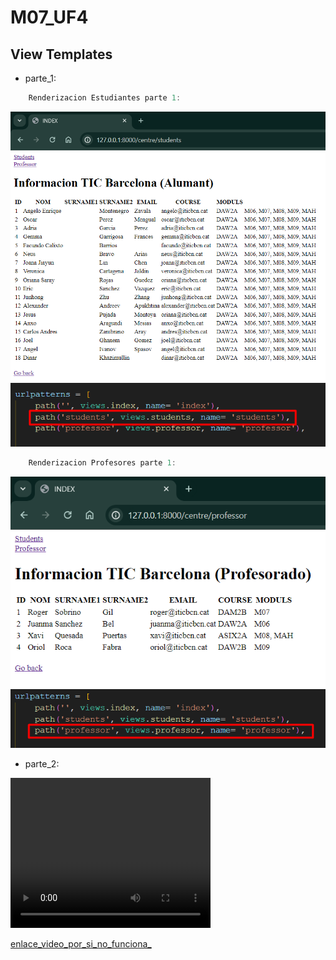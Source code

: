 # M07_UF4
## View Templates 

* parte_1:

```java
    Renderizacion Estudiantes parte 1:
```
![students_table](./img/student1.png)
![students_Url](./img/studentURL.png)


```java
    Renderizacion Profesores parte 1:
```

![students_table](./img/professor1.png)
![students_Url](./img/professorURL.png)


* parte_2:

<video width="320" height="240" controls>
  <source src="./img/ejecucionParte2.mp4" type="video/mp4">
</video>


[enlace_video_por_si_no_funciona_](https://drive.google.com/file/d/1gonG844Nb09yqamL8pfdfiT97wvPjzZz/view?usp=sharing)
